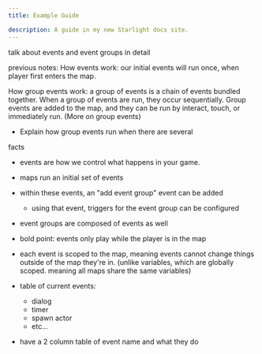 ```yaml
---
title: Example Guide

description: A guide in my new Starlight docs site.
---
```


talk about events and event groups in detail

previous notes:
How events work: our initial events will run once, when player first enters the map.

How group events work: a group of events is a chain of events bundled together. When a group of events are run, they occur sequentially. Group events are added to the map, and they can be run by interact, touch, or immediately run. (More on group events)

- Explain how group events run when there are several

facts

- events are how we control what happens in your game.
- maps run an initial set of events
- within these events, an "add event group" event can be added
  - using that event, triggers for the event group can be configured
- event groups are composed of events as well

- bold point: events only play while the player is in the map
- each event is scoped to the map, meaning events cannot change things outside of the map they're in. (unlike variables, which are globally scoped. meaning all maps share the same variables)

- table of current events:
  - dialog
  - timer
  - spawn actor
  - etc...
- have a 2 column table of event name and what they do

